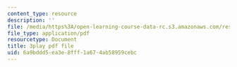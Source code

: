 ```yaml
---
content_type: resource
description: ''
file: /media/https%3A/open-learning-course-data-rc.s3.amazonaws.com/res-18-009-learn-differential-equations-up-close-with-gilbert-strang-and-cleve-moler-fall-2015/6a9bddd5ea3e8fff1a674ab58959cebc_iVlHPDER0FA.pdf
file_type: application/pdf
resourcetype: Document
title: 3play pdf file
uid: 6a9bddd5-ea3e-8fff-1a67-4ab58959cebc
---
```

